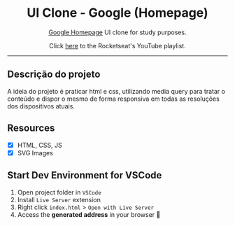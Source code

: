 <h1 align="center">
UI Clone - Google (Homepage)
</h1>

<p align="center"><a href="https://google.com">Google Homepage</a> UI clone for study purposes.</p>
<p align="center">Click <a href="https://www.youtube.com/playlist?list=PL85ITvJ7FLohTZv9cC5-PrZ39Q3cugWqp">here</a> to the Rocketseat's YouTube playlist.</p>

<hr>

## Descrição do projeto
A ideia do projeto é praticar html e css, utilizando media query para tratar o conteúdo e dispor o mesmo de forma responsiva em todas as resoluções dos dispositivos atuais.

## Resources

- [x] HTML, CSS, JS
- [x] SVG Images

## Start Dev Environment for VSCode

1. Open project folder in `VSCode`
2. Install `Live Server` extension
3. Right click `index.html` > `Open with Live Server`
4. Access the **generated address** in your browser 🚀